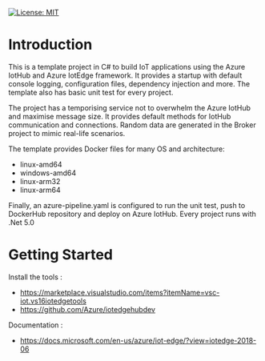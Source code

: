 [![License: MIT](https://img.shields.io/badge/License-MIT-yellow.svg)](https://opensource.org/licenses/MIT)

# Introduction 
This is a template project in C# to build IoT applications using the Azure IotHub and Azure IotEdge framework.
It provides a startup with default console logging, configuration files, dependency injection and more.
The template also has basic unit test for every project.

The project has a temporising service not to overwhelm the Azure IotHub and maximise message size. It provides default methods for IotHub communication and connections. Random data are generated in the Broker project to mimic real-life scenarios.

The template provides Docker files for many OS and architecture:
 - linux-amd64
 - windows-amd64
 - linux-arm32
 - linux-arm64

Finally, an azure-pipeline.yaml is configured to run the unit test, push to DockerHub repository and deploy on Azure IotHub.
Every project runs with .Net 5.0

# Getting Started
Install the tools :
- https://marketplace.visualstudio.com/items?itemName=vsc-iot.vs16iotedgetools
- https://github.com/Azure/iotedgehubdev

Documentation :
- https://docs.microsoft.com/en-us/azure/iot-edge/?view=iotedge-2018-06
